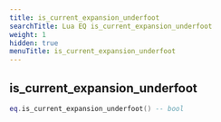 ```yaml
---
title: is_current_expansion_underfoot
searchTitle: Lua EQ is_current_expansion_underfoot
weight: 1
hidden: true
menuTitle: is_current_expansion_underfoot
---
```

## is_current_expansion_underfoot
```lua
eq.is_current_expansion_underfoot() -- bool
```